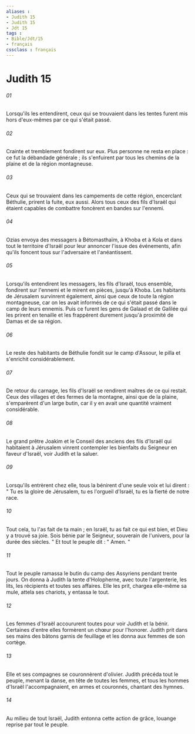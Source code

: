 ```yaml
---
aliases : 
- Judith 15
- Judith 15
- Jdt 15
tags : 
- Bible/Jdt/15
- français
cssclass : français
---
```


# Judith 15

###### 01
Lorsqu'ils les entendirent, ceux qui se trouvaient dans les tentes furent mis hors d'eux-mêmes par ce qui s'était passé.
###### 02
Crainte et tremblement fondirent sur eux. Plus personne ne resta en place : ce fut la débandade générale ; ils s'enfuirent par tous les chemins de la plaine et de la région montagneuse.
###### 03
Ceux qui se trouvaient dans les campements de cette région, encerclant Béthulie, prirent la fuite, eux aussi.
Alors tous ceux des fils d'Israël qui étaient capables de combattre foncèrent en bandes sur l'ennemi.
###### 04
Ozias envoya des messagers à Bétomasthaïm, à Khoba et à Kola et dans tout le territoire d'Israël pour leur annoncer l'issue des événements, afin qu'ils foncent tous sur l'adversaire et l'anéantissent.
###### 05
Lorsqu'ils entendirent les messagers, les fils d'Israël, tous ensemble, fondirent sur l'ennemi et le mirent en pièces, jusqu'à Khoba. Les habitants de Jérusalem survinrent également, ainsi que ceux de toute la région montagneuse, car on les avait informés de ce qui s'était passé dans le camp de leurs ennemis. Puis ce furent les gens de Galaad et de Galilée qui les prirent en tenaille et les frappèrent durement jusqu'à proximité de Damas et de sa région.
###### 06
Le reste des habitants de Béthulie fondit sur le camp d'Assour, le pilla et s'enrichit considérablement.
###### 07
De retour du carnage, les fils d'Israël se rendirent maîtres de ce qui restait. Ceux des villages et des fermes de la montagne, ainsi que de la plaine, s'emparèrent d'un large butin, car il y en avait une quantité vraiment considérable.
###### 08
Le grand prêtre Joakim et le Conseil des anciens des fils d'Israël qui habitaient à Jérusalem vinrent contempler les bienfaits du Seigneur en faveur d'Israël, voir Judith et la saluer.
###### 09
Lorsqu'ils entrèrent chez elle, tous la bénirent d'une seule voix et lui dirent :
" Tu es la gloire de Jérusalem,
tu es l'orgueil d'Israël,
tu es la fierté de notre race.
###### 10
Tout cela, tu l'as fait de ta main ;
en Israël, tu as fait ce qui est bien,
et Dieu y a trouvé sa joie.
Sois bénie par le Seigneur,
souverain de l'univers,
pour la durée des siècles. "
Et tout le peuple dit : " Amen. "
###### 11
Tout le peuple ramassa le butin du camp des Assyriens pendant trente jours. On donna à Judith la tente d'Holopherne, avec toute l'argenterie, les lits, les récipients et toutes ses affaires. Elle les prit, chargea elle-même sa mule, attela ses chariots, y entassa le tout.
###### 12
Les femmes d'Israël accoururent toutes pour voir Judith et la bénir. Certaines d'entre elles formèrent un chœur pour l'honorer. Judith prit dans ses mains des bâtons garnis de feuillage et les donna aux femmes de son cortège.
###### 13
Elle et ses compagnes se couronnèrent d'olivier. Judith précéda tout le peuple, menant la danse, en tête de toutes les femmes, et tous les hommes d'Israël l'accompagnaient, en armes et couronnés, chantant des hymnes.
###### 14
Au milieu de tout Israël, Judith entonna cette action de grâce, louange reprise par tout le peuple.
